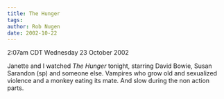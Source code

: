 ```yaml
---
title: The Hunger
tags: 
author: Rob Nugen
date: 2002-10-22
---
```


<p class=date>2:07am CDT Wednesday 23 October 2002</p>

<p>Janette and I watched <em>The Hunger</em> tonight, starring David
Bowie, Susan Sarandon (sp) and someone else.  Vampires who grow old
and sexualized violence and a monkey eating its mate.  And slow during
the non action parts.</p>
